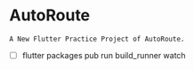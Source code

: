 # AutoRoute
    A New Flutter Practice Project of AutoRoute.

- [ ] flutter packages pub run build_runner watch

